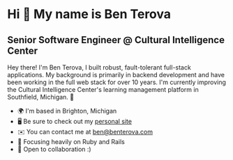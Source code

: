 Hi 👋 My name is Ben Terova
===============================

Senior Software Engineer @ Cultural Intelligence Center
--------------------------

Hey there! I'm Ben Terova, I built robust, fault-tolerant full-stack applications. My background is primarily in backend development and have been working in the full web stack for over 10 years. I'm currently improving the Cultural Intelligence Center's learning management platform in Southfield, Michigan. 💪

* 🌍  I'm based in Brighton, Michigan
* 🖥️  Be sure to check out my [personal site](https://benterova.com)
* ✉️  You can contact me at [ben@benterova.com](mailto:ben@benterova.com)
* 🧠  Focusing heavily on Ruby and Rails
* 🤝  Open to collaboration :)

